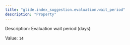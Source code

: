 ```yaml
---
title: "glide.index_suggestion.evaluation.wait_period"
description: "Property"
---
```


Description: Evaluation wait period (days)

Value: `14`